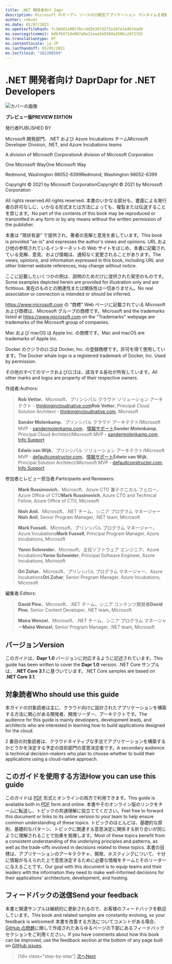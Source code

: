 ```yaml
---
title: .NET 開発者向け Dapr
description: Microsoft のオープン ソースの分散型アプリケーション ランタイムを理解し、最大限に活用するための .NET 開発者向けガイドです。
author: robvet
ms.date: 02/07/2021
ms.openlocfilehash: fc38dd1a98570cc4d2b367d272a107e3ad67ead9
ms.sourcegitcommit: bdbf6472de867a0a11aaa5b9384a2506c24f27d2
ms.translationtype: HT
ms.contentlocale: ja-JP
ms.lasthandoff: 03/05/2021
ms.locfileid: "102206569"
---
```

# <a name="dapr-for-net-developers"></a><span data-ttu-id="eb6de-103">.NET 開発者向け Dapr</span><span class="sxs-lookup"><span data-stu-id="eb6de-103">Dapr for .NET Developers</span></span>

![カバーの画像](./media/cover.png)

<span data-ttu-id="eb6de-105">**プレビュー版**</span><span class="sxs-lookup"><span data-stu-id="eb6de-105">**PREVIEW EDITION**</span></span>

<span data-ttu-id="eb6de-106">発行者</span><span class="sxs-lookup"><span data-stu-id="eb6de-106">PUBLISHED BY</span></span>

<span data-ttu-id="eb6de-107">Microsoft 開発部門、.NET および Azure Incubations チーム</span><span class="sxs-lookup"><span data-stu-id="eb6de-107">Microsoft Developer Division, .NET, and Azure Incubations teams</span></span>

<span data-ttu-id="eb6de-108">A division of Microsoft Corporation</span><span class="sxs-lookup"><span data-stu-id="eb6de-108">A division of Microsoft Corporation</span></span>

<span data-ttu-id="eb6de-109">One Microsoft Way</span><span class="sxs-lookup"><span data-stu-id="eb6de-109">One Microsoft Way</span></span>

<span data-ttu-id="eb6de-110">Redmond, Washington 98052-6399</span><span class="sxs-lookup"><span data-stu-id="eb6de-110">Redmond, Washington 98052-6399</span></span>

<span data-ttu-id="eb6de-111">Copyright &copy; 2021 by Microsoft Corporation</span><span class="sxs-lookup"><span data-stu-id="eb6de-111">Copyright &copy; 2021 by Microsoft Corporation</span></span>

<span data-ttu-id="eb6de-112">All rights reserved.</span><span class="sxs-lookup"><span data-stu-id="eb6de-112">All rights reserved.</span></span> <span data-ttu-id="eb6de-113">本書のいかなる部分も、書面による発行者の許可なしに、いかなる形式または方法によっても、複製または伝送することを禁じます。</span><span class="sxs-lookup"><span data-stu-id="eb6de-113">No part of the contents of this book may be reproduced or transmitted in any form or by any means without the written permission of the publisher.</span></span>

<span data-ttu-id="eb6de-114">本書は "現状有姿" で提供され、著者の見解と意見を表しています。</span><span class="sxs-lookup"><span data-stu-id="eb6de-114">This book is provided "as-is" and expresses the author's views and opinions.</span></span> <span data-ttu-id="eb6de-115">URL および他の参照されているインターネットの Web サイトをはじめ、本書に記載されている見解、意見、および情報は、通知なく変更されることがあります。</span><span class="sxs-lookup"><span data-stu-id="eb6de-115">The views, opinions, and information expressed in this book, including URL and other Internet website references, may change without notice.</span></span>

<span data-ttu-id="eb6de-116">ここに記載したいくつかの例は、説明のためだけに提供された架空のものです。</span><span class="sxs-lookup"><span data-stu-id="eb6de-116">Some examples depicted herein are provided for illustration only and are fictitious.</span></span> <span data-ttu-id="eb6de-117">実在のものとの関連性または関係性は一切ありません。</span><span class="sxs-lookup"><span data-stu-id="eb6de-117">No real association or connection is intended or should be inferred.</span></span>

<span data-ttu-id="eb6de-118"><https://www.microsoft.com> の "商標" Web ページに記載されている Microsoft および商標は、Microsoft グループの商標です。</span><span class="sxs-lookup"><span data-stu-id="eb6de-118">Microsoft and the trademarks listed at <https://www.microsoft.com> on the "Trademarks" webpage are trademarks of the Microsoft group of companies.</span></span>

<span data-ttu-id="eb6de-119">Mac および macOS は Apple Inc. の商標です。</span><span class="sxs-lookup"><span data-stu-id="eb6de-119">Mac and macOS are trademarks of Apple Inc.</span></span>

<span data-ttu-id="eb6de-120">Docker のクジラのロゴは Docker, Inc. の登録商標です。許可を得て使用しています。</span><span class="sxs-lookup"><span data-stu-id="eb6de-120">The Docker whale logo is a registered trademark of Docker, Inc. Used by permission.</span></span>

<span data-ttu-id="eb6de-121">その他のすべてのマークおよびロゴは、該当する各社が所有しています。</span><span class="sxs-lookup"><span data-stu-id="eb6de-121">All other marks and logos are property of their respective owners.</span></span>

<span data-ttu-id="eb6de-122">作成者:</span><span class="sxs-lookup"><span data-stu-id="eb6de-122">Authors:</span></span>

> <span data-ttu-id="eb6de-123">**Rob Vettor**、Microsoft、プリンシパル クラウド ソリューション アーキテクト - [thinkingincloudnative.com](https://thinkingincloudnative.com/about/)</span><span class="sxs-lookup"><span data-stu-id="eb6de-123">**Rob Vettor**, Principal Cloud Solution Architect - [thinkingincloudnative.com](https://thinkingincloudnative.com/about/), Microsoft</span></span>
>
> <span data-ttu-id="eb6de-124">**Sander Molenkamp**、プリンシパル クラウド アーキテクト/Microsoft MVP - [sandermolenkamp.com](https://www.sandermolenkamp.com)、[情報サポート](https://www.infosupport.com/en/)</span><span class="sxs-lookup"><span data-stu-id="eb6de-124">**Sander Molenkamp**, Principal Cloud Architect/Microsoft MVP - [sandermolenkamp.com](https://www.sandermolenkamp.com), [Info Support](https://www.infosupport.com/en/)</span></span>
>
> <span data-ttu-id="eb6de-125">**Edwin van Wijk**、プリンシパル ソリューション アーキテクト/Microsoft MVP - [defaultconstructor.com](https://defaultconstructor.com)、[情報サポート](https://www.infosupport.com/en/)</span><span class="sxs-lookup"><span data-stu-id="eb6de-125">**Edwin van Wijk**, Principal Solution Architect/Microsoft MVP - [defaultconstructor.com](https://defaultconstructor.com), [Info Support](https://www.infosupport.com/en/)</span></span>

<span data-ttu-id="eb6de-126">参加者とレビュー担当者:</span><span class="sxs-lookup"><span data-stu-id="eb6de-126">Participants and Reviewers:</span></span>

> <span data-ttu-id="eb6de-127">**Mark Russinovich**、Microsoft、Azure CTO 兼テクニカル フェロー、Azure Office of CTO</span><span class="sxs-lookup"><span data-stu-id="eb6de-127">**Mark Russinovich**, Azure CTO and Technical Fellow, Azure Office of CTO, Microsoft</span></span>
>
> <span data-ttu-id="eb6de-128">**Nish Anil**、Microsoft、.NET チーム、シニア プログラム マネージャー</span><span class="sxs-lookup"><span data-stu-id="eb6de-128">**Nish Anil**, Senior Program Manager, .NET team, Microsoft</span></span>
>
> <span data-ttu-id="eb6de-129">**Mark Fussell**、Microsoft、プリンシパル プログラム マネージャー、Azure Incubations</span><span class="sxs-lookup"><span data-stu-id="eb6de-129">**Mark Fussell**, Principal Program Manager, Azure Incubations, Microsoft</span></span>
>
> <span data-ttu-id="eb6de-130">**Yaron Schneider**、Microsoft、主任ソフトウェア エンジニア、Azure Incubations</span><span class="sxs-lookup"><span data-stu-id="eb6de-130">**Yaron Schneider**, Principal Software Engineer, Azure Incubations, Microsoft</span></span>
>
> <span data-ttu-id="eb6de-131">**Ori Zohar**、Microsoft、プリンシパル プログラム マネージャー、Azure Incubations</span><span class="sxs-lookup"><span data-stu-id="eb6de-131">**Ori Zohar**, Senior Program Manager, Azure Incubations, Microsoft</span></span>

<span data-ttu-id="eb6de-132">編集者:</span><span class="sxs-lookup"><span data-stu-id="eb6de-132">Editors:</span></span>

> <span data-ttu-id="eb6de-133">**David Pine**、Microsoft、.NET チーム、シニア コンテンツ開発者</span><span class="sxs-lookup"><span data-stu-id="eb6de-133">**David Pine**, Senior Content Developer, .NET team, Microsoft</span></span>
>
> <span data-ttu-id="eb6de-134">**Maira Wenzel**、Microsoft、.NET チーム、シニア プログラム マネージャー</span><span class="sxs-lookup"><span data-stu-id="eb6de-134">**Maira Wenzel**, Senior Program Manager, .NET team, Microsoft</span></span>

## <a name="version"></a><span data-ttu-id="eb6de-135">バージョン</span><span class="sxs-lookup"><span data-stu-id="eb6de-135">Version</span></span>

<span data-ttu-id="eb6de-136">このガイドは、**Dapr 1.0** バージョンに対応するように記述されています。</span><span class="sxs-lookup"><span data-stu-id="eb6de-136">This guide has been written to cover the **Dapr 1.0** version.</span></span> <span data-ttu-id="eb6de-137">.NET Core サンプルは、 **.NET Core 3.1** に基づいています。</span><span class="sxs-lookup"><span data-stu-id="eb6de-137">.NET Core samples are based on **.NET Core 3.1**.</span></span>

## <a name="who-should-use-this-guide"></a><span data-ttu-id="eb6de-138">対象読者</span><span class="sxs-lookup"><span data-stu-id="eb6de-138">Who should use this guide</span></span>

<span data-ttu-id="eb6de-139">本ガイドの対象読者は主に、クラウド向けに設計されたアプリケーションを構築する方法に関心がある開発者、開発リーダー、アーキテクトです。</span><span class="sxs-lookup"><span data-stu-id="eb6de-139">The audience for this guide is mainly developers, development leads, and architects who are interested in learning how to build applications designed for the cloud.</span></span>

<span data-ttu-id="eb6de-140">2 番目の対象読者は、クラウドネイティブな手法でアプリケーションを構築するかどうかを決定する予定の技術部門の意思決定者です。</span><span class="sxs-lookup"><span data-stu-id="eb6de-140">A secondary audience is technical decision-makers who plan to choose whether to build their applications using a cloud-native approach.</span></span>

## <a name="how-you-can-use-this-guide"></a><span data-ttu-id="eb6de-141">このガイドを使用する方法</span><span class="sxs-lookup"><span data-stu-id="eb6de-141">How you can use this guide</span></span>

<span data-ttu-id="eb6de-142">このガイドは [PDF](https://aka.ms/dapr-ebook) 形式とオンラインの両方で利用できます。</span><span class="sxs-lookup"><span data-stu-id="eb6de-142">This guide is available both in [PDF](https://aka.ms/dapr-ebook) form and online.</span></span> <span data-ttu-id="eb6de-143">本書やそのオンライン版のリンクをチームに転送し、トピックの共通理解に役立ててください。</span><span class="sxs-lookup"><span data-stu-id="eb6de-143">Feel free to forward this document or links to its online version to your team to help ensure common understanding of these topics.</span></span> <span data-ttu-id="eb6de-144">トピックのほとんどは、基礎的な原則、基礎的なパターン、トピックに関連する意思決定に関係する折り合いが同じように理解されることで効果を発揮します。</span><span class="sxs-lookup"><span data-stu-id="eb6de-144">Most of these topics benefit from a consistent understanding of the underlying principles and patterns, as well as the trade-offs involved in decisions related to these topics.</span></span> <span data-ttu-id="eb6de-145">本書の目標は、アプリケーションのアーキテクチャ、開発、ホスティングについて、十分に情報が与えられた上で意思決定するために必要な情報をチームとそのリーダーに与えることです。</span><span class="sxs-lookup"><span data-stu-id="eb6de-145">Our goal with this document is to equip teams and their leaders with the information they need to make well-informed decisions for their applications' architecture, development, and hosting.</span></span>

## <a name="send-your-feedback"></a><span data-ttu-id="eb6de-146">フィードバックの送信</span><span class="sxs-lookup"><span data-stu-id="eb6de-146">Send your feedback</span></span>

<span data-ttu-id="eb6de-147">本書と関連サンプルは継続的に更新されるので、お客様のフィードバックを歓迎しています。</span><span class="sxs-lookup"><span data-stu-id="eb6de-147">This book and related samples are constantly evolving, so your feedback is welcomed!</span></span> <span data-ttu-id="eb6de-148">本書を改善する方法についてコメントがある場合、[GitHub の問題](https://github.com/dotnet/docs/issues)に関して作成されたあらゆるページの下部にあるフィードバック セクションをご利用ください。</span><span class="sxs-lookup"><span data-stu-id="eb6de-148">If you have comments about how this book can be improved, use the feedback section at the bottom of any page built on [GitHub issues](https://github.com/dotnet/docs/issues).</span></span>

>[!div class="step-by-step"]
>[<span data-ttu-id="eb6de-149">次へ</span><span class="sxs-lookup"><span data-stu-id="eb6de-149">Next</span></span>](foreword.md)
